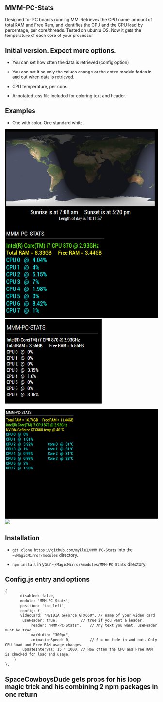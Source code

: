 ## MMM-PC-Stats

Designed for PC boards running MM. Retrieves the CPU name, amount of total RAM and Free Ram,
and identifies the CPU and the CPU load by percentage, per core/threads. Tested on ubuntu OS.
Now it gets the temperature of each core of your processor

## Initial version. Expect more options.

* You can set how often the data is retrieved (config option)

* You can set it so only the values change or the entire module fades in and out when data is retrieved.

* CPU temperature, per core.

* Annotated .css file included for coloring text and header.

## Examples

* One with color. One standard white.

![](images/2.PNG) ![](images/1.PNG)

![](images/3.png) ![](images/Screenshot(426).png)

## Installation

* `git clone https://github.com/mykle1/MMM-PC-Stats` into the `~/MagicMirror/modules` directory.

* `npm install` in your `~/MagicMirror/modules/MMM-PC-Stats` directory.


## Config.js entry and options

    {
           disabled: false,
           module: 'MMM-PC-Stats',
           position: 'top_left',
		   config: {
		   videoCard: "NVIDIA GeForce GTX660", // name of your video card
			useHeader: true,           // true if you want a header. 
        	   	header: "MMM-PC-Stats",    // Any text you want. useHeader must be true
        	   	maxWidth: "300px",
        	   	animationSpeed: 0,         // 0 = no fade in and out. Only CPU load and Free RAM usage changes.
			updateInterval: 15 * 1000, // How often the CPU and Free RAM is checked for load and usage.
		}
    },
	
## SpaceCowboysDude gets props for his loop magic trick and his combining 2 npm packages in one return

